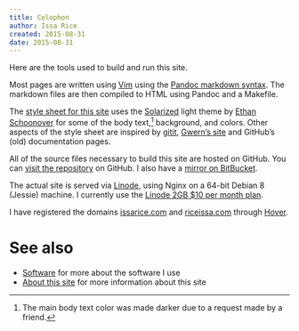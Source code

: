 ```yaml
---
title: Colophon
author: Issa Rice
created: 2015-08-31
date: 2015-08-31
---
```


Here are the tools used to build and run this site.

Most pages are written using [Vim](http://www.vim.org/) using the [Pandoc markdown syntax](http://johnmacfarlane.net/pandoc/README.html#pandocs-markdown).
The markdown files are then compiled to HTML using Pandoc and a Makefile.

The [style sheet for this site](https://github.com/riceissa/issarice.com/blob/master/css/solarized_light.css) uses the [Solarized](http://ethanschoonover.com/solarized) light theme by [Ethan Schoonover](http://ethanschoonover.com/) for some of the body text,[^bodytext] background, and colors.
Other aspects of the style sheet are inspired by [gitit](http://gitit.johnmacfarlane.net/), [Gwern’s site](http://www.gwern.net/About#tools) and GitHub’s (old) documentation pages.

All of the source files necessary to build this site are hosted on GitHub.
You can [visit the repository](https://github.com/riceissa/issarice.com) on GitHub.
I also have a [mirror on BitBucket](https://bitbucket.org/riceissa/issarice.com/).

The actual site is served via [Linode](https://www.linode.com/), using Nginx on a 64-bit Debian 8 (Jessie) machine.
I currently use the [Linode 2GB \$10 per month plan](https://www.linode.com/pricing).

I have registered the domains [issarice.com](http://issarice.com) and [riceissa.com](http://riceissa.com) through [Hover](https://www.hover.com/).

# See also

* [Software]() for more about the software I use
* [About this site]() for more information about this site

[^bodytext]: The main body text color was made darker due to a request made by a friend.
